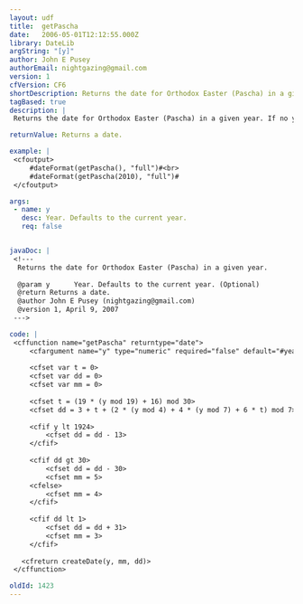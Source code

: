 ```yaml
---
layout: udf
title:  getPascha
date:   2006-05-01T12:12:55.000Z
library: DateLib
argString: "[y]"
author: John E Pusey
authorEmail: nightgazing@gmail.com
version: 1
cfVersion: CF6
shortDescription: Returns the date for Orthodox Easter (Pascha) in a given year.
tagBased: true
description: |
 Returns the date for Orthodox Easter (Pascha) in a given year. If no year is specified, defaults to the current year.

returnValue: Returns a date.

example: |
 <cfoutput>
     #dateFormat(getPascha(), "full")#<br>
     #dateFormat(getPascha(2010), "full")#
 </cfoutput>

args:
 - name: y
   desc: Year. Defaults to the current year.
   req: false


javaDoc: |
 <!---
  Returns the date for Orthodox Easter (Pascha) in a given year.
  
  @param y      Year. Defaults to the current year. (Optional)
  @return Returns a date. 
  @author John E Pusey (nightgazing@gmail.com) 
  @version 1, April 9, 2007 
 --->

code: |
 <cffunction name="getPascha" returntype="date">
     <cfargument name="y" type="numeric" required="false" default="#year(now())#">
     
     <cfset var t = 0>
     <cfset var dd = 0>
     <cfset var mm = 0>
     
     <cfset t = (19 * (y mod 19) + 16) mod 30>
     <cfset dd = 3 + t + (2 * (y mod 4) + 4 * (y mod 7) + 6 * t) mod 7>
 
     <cfif y lt 1924>
         <cfset dd = dd - 13>
     </cfif>
 
     <cfif dd gt 30>
         <cfset dd = dd - 30>
         <cfset mm = 5>
     <cfelse>
         <cfset mm = 4>
     </cfif>
     
     <cfif dd lt 1>
         <cfset dd = dd + 31>
         <cfset mm = 3>
     </cfif>
 
   <cfreturn createDate(y, mm, dd)>
 </cffunction>

oldId: 1423
---
```


